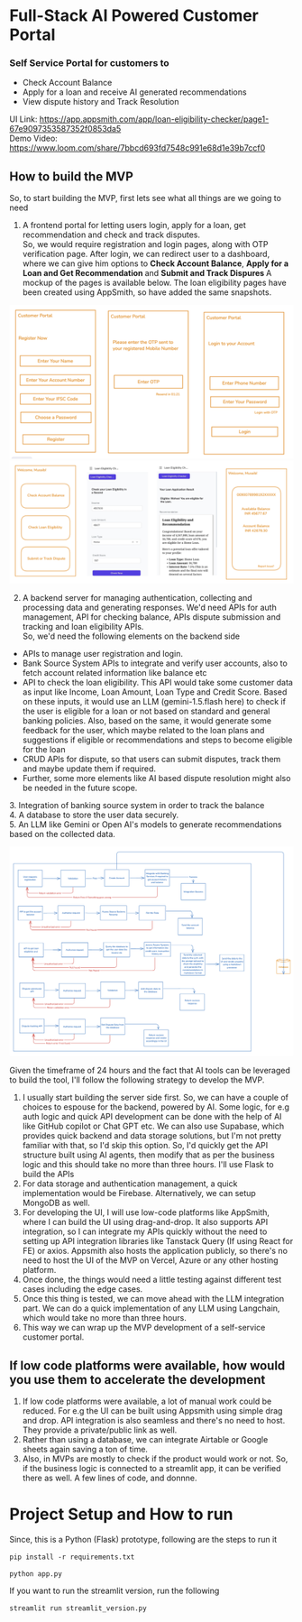 # Full-Stack AI Powered Customer Portal

### Self Service Portal for customers to

<ul> 
<li> Check Account Balance </li>
<li> Apply for a loan and receive AI generated recommendations</li>
<li> View dispute history and Track Resolution </li>
</ul>

UI Link: https://app.appsmith.com/app/loan-eligibility-checker/page1-67e9097353587352f0853da5 <br>
Demo Video: https://www.loom.com/share/7bbcd693fd7548c991e68d1e39b7ccf0

## How to build the MVP

So, to start building the MVP, first lets see what all things are we going to need

1. A frontend portal for letting users login, apply for a loan, get recommendation and check and track disputes. <br> So, we would require registration and login pages, along with OTP verification page. After login, we can redirect user to a dashboard, where we can give him options to <strong>Check Account Balance</strong>, <strong> Apply for a Loan and Get Recommendation </strong> and <strong> Submit and Track Dispures </strong> A mockup of the pages is available below. The loan eligibility pages have been created using AppSmith, so have added the same snapshots.

![Auth Pages](./UI%20mockups/AuthPages.png)
![Dashboard & Pages](./UI%20mockups/Dash.png)

2. A backend server for managing authentication, collecting and processing data and generating responses. We'd need APIs for auth management, API for checking balance, APIs dispute submission and tracking and loan eligibility APIs.<br> So, we'd need the following elements on the backend side
<ul>
<li>
APIs to manage user registration and login.
</li>
<li>
Bank Source System APIs to integrate and verify user accounts, also to fetch account related information like balance etc
</li>
<li>
API to check the loan eligibility. This API would take some customer data as input like Income, Loan Amount, Loan Type and Credit Score. Based on these inputs, it would use an LLM (gemini-1.5.flash here) to check if the user is eligible for a loan or not based on standard and general banking policies. Also, based on the same, it would generate some feedback for the user, which maybe related to the loan plans and suggestions if eligible or recommendations and steps to become eligible for the loan
</li>
<li>
CRUD APIs for dispute, so that users can submit disputes, track them and maybe update them if required.
</li>
<li>
Further, some more elements like AI based dispute resolution might also be needed in the future scope.
</li>
</ul>
3. Integration of banking source system in order to track the balance <br>
4. A database to store the user data securely. <br>
5. An LLM like Gemini or Open AI's models to generate recommendations based on the collected data.

![Flow Diagram](flow.png)

Given the timeframe of 24 hours and the fact that AI tools can be leveraged to build the tool, I'll follow the following strategy to develop the MVP.

1. I usually start building the server side first. So, we can have a couple of choices to espouse for the backend, powered by AI. Some logic, for e.g auth logic and quick API development can be done with the help of AI like GitHub copilot or Chat GPT etc. We can also use Supabase, which provides quick backend and data storage solutions, but I'm not pretty familiar with that, so I'd skip this option. So, I'd quickly get the API structure built using AI agents, then modify that as per the business logic and this should take no more than three hours. I'll use Flask to build the APIs
2. For data storage and authentication management, a quick implementation would be Firebase. Alternatively, we can setup MongoDB as well.
3. For developing the UI, I will use low-code platforms like AppSmith, where I can build the UI using drag-and-drop. It also supports API integration, so I can integrate my APIs quickly without the need to setting up API integration libraries like Tanstack Query (If using React for FE) or axios. Appsmith also hosts the application publicly, so there's no need to host the UI of the MVP on Vercel, Azure or any other hosting platform.
4. Once done, the things would need a little testing against different test cases including the edge cases.
5. Once this thing is tested, we can move ahead with the LLM integration part. We can do a quick implementation of any LLM using Langchain, which would take no more than three hours.
6. This way we can wrap up the MVP development of a self-service customer portal.

## If low code platforms were available, how would you use them to accelerate the development

1. If low code platforms were available, a lot of manual work could be reduced. For e.g the UI can be built using Appsmith using simple drag and drop. API integration is also seamless and there's no need to host. They provide a private/public link as well.
2. Rather than using a database, we can integrate Airtable or Google sheets again saving a ton of time.
3. Also, in MVPs are mostly to check if the product would work or not. So, if the business logic is connected to a streamlit app, it can be verified there as well. A few lines of code, and donnne.

# Project Setup and How to run

Since, this is a Python (Flask) prototype, following are the steps to run it

```
pip install -r requirements.txt
```

```
python app.py
```

If you want to run the streamlit version, run the following

```
streamlit run streamlit_version.py
```
